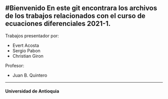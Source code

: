 #Bienvenido
En este git encontrara los archivos de los trabajos relacionados
con el curso de ecuaciones diferenciales 2021-1.<br>
-----------------------
Trabajos presentador por:
- Evert Acosta
- Sergio Pabon
- Christian Giron

Profesor:
- Juan B. Quintero
---------------
#### Universidad de Antioquia

